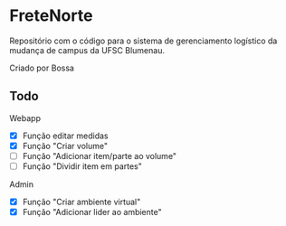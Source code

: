 # FreteNorte

Repositório com o código para o sistema de gerenciamento logístico da mudança de campus da UFSC Blumenau.

Criado por Bossa

## Todo

Webapp

- [X] Função editar medidas
- [X] Função "Criar volume"
- [ ] Função "Adicionar item/parte ao volume"
- [ ] Função "Dividir item em partes"

Admin

- [X] Função "Criar ambiente virtual"
- [X] Função "Adicionar lider ao ambiente"
